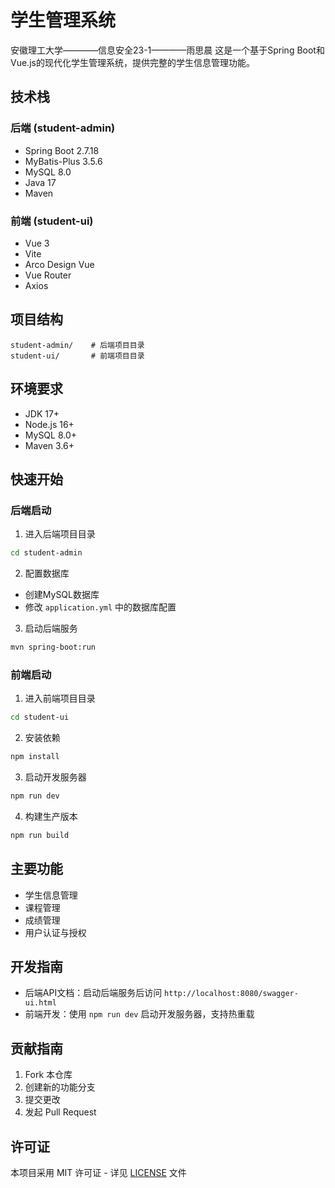 # 学生管理系统
安徽理工大学————信息安全23-1————雨思晨
这是一个基于Spring Boot和Vue.js的现代化学生管理系统，提供完整的学生信息管理功能。

## 技术栈

### 后端 (student-admin)
- Spring Boot 2.7.18
- MyBatis-Plus 3.5.6
- MySQL 8.0
- Java 17
- Maven

### 前端 (student-ui)
- Vue 3
- Vite
- Arco Design Vue
- Vue Router
- Axios

## 项目结构
```
student-admin/    # 后端项目目录
student-ui/       # 前端项目目录
```

## 环境要求
- JDK 17+
- Node.js 16+
- MySQL 8.0+
- Maven 3.6+

## 快速开始

### 后端启动
1. 进入后端项目目录
```bash
cd student-admin
```

2. 配置数据库
- 创建MySQL数据库
- 修改 `application.yml` 中的数据库配置

3. 启动后端服务
```bash
mvn spring-boot:run
```

### 前端启动
1. 进入前端项目目录
```bash
cd student-ui
```

2. 安装依赖
```bash
npm install
```

3. 启动开发服务器
```bash
npm run dev
```

4. 构建生产版本
```bash
npm run build
```

## 主要功能
- 学生信息管理
- 课程管理
- 成绩管理
- 用户认证与授权

## 开发指南
- 后端API文档：启动后端服务后访问 `http://localhost:8080/swagger-ui.html`
- 前端开发：使用 `npm run dev` 启动开发服务器，支持热重载

## 贡献指南
1. Fork 本仓库
2. 创建新的功能分支
3. 提交更改
4. 发起 Pull Request

## 许可证
本项目采用 MIT 许可证 - 详见 [LICENSE](LICENSE) 文件 
